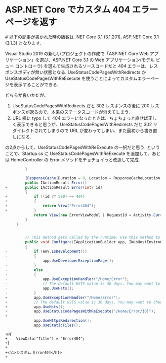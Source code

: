 # ASP.NET Core でカスタム 404 エラーページを返す

\# 以下の記事が書かれた時の版数は .NET Core 3.1 (3.1.201), ASP.NET Core 3.1 (3.1.3) となります.

Visual Studio 2019 の新しいプロジェクトの作成で「ASP.NET Core Web アプリケーション」を選び、ASP.NET Core 3.1 の Web アプリケーション(モデル ビュー コントローラ) を選んで生成されるソースコードだと 404 エラーは、レスポンスボディが無い状態となる. UseStatusCodePagesWithRedirects か UseStatusCodePagesWithReExecute を使うことによってカスタムエラーページを表示することができる.

どちらが良いかだが、

1. UseStatusCodePagesWithRedirects だと 302 レスポンスの後に 200 レスポンスが返るので、本来のステータスコードが消えてしまう.
2. URL 欄に typo して 404 エラーになったときは、ちょちょっと直せば正しく表示できると思うが、UseStatusCodePagesWithRedirects だと 302 リダイレクトされてしまうので URL が変わってしまい、また最初から書き直しになる.

の2点からして、UseStatusCodePagesWithReExecute の一択だと思う. ということで、Startup.cs に UseStatusCodePagesWithReExecute を追加して、あとは HomeController の Error メソッドをチョチョイっと改造して完成.

```csharp:WebApplication1/Controllers/HomeController.cs
         }

         [ResponseCache(Duration = 0, Location = ResponseCacheLocation.None, NoStore = true)]
-        public IActionResult Error()
+        public IActionResult Error(int? id)
         {
+            if ((id ?? 500) == 404)
+            {
+                return View("Error404");
+            }
             return View(new ErrorViewModel { RequestId = Activity.Current?.Id ?? HttpContext.TraceIdentifier });
         }
     }
```

```csharp:WebApplication1/Startup.cs

         // This method gets called by the runtime. Use this method to configure the HTTP request pipeline.
         public void Configure(IApplicationBuilder app, IWebHostEnvironment env)
         {
-            if (env.IsDevelopment())
-            {
-                app.UseDeveloperExceptionPage();
-            }
-            else
-            {
-                app.UseExceptionHandler("/Home/Error");
-                // The default HSTS value is 30 days. You may want to change this for production scenarios, see https://aka.ms/aspnetcore-hsts.
-                app.UseHsts();
-            }
+            app.UseExceptionHandler("/Home/Error");
+            // The default HSTS value is 30 days. You may want to change this for production scenarios, see https://aka.ms/aspnetcore-hsts.
+            app.UseHsts();
+            app.UseStatusCodePagesWithReExecute("/Home/Error/{0}");
+
             app.UseHttpsRedirection();
             app.UseStaticFiles();

```

```WebApplication1/Views/Shared/Error404.cshtml
+@{
+    ViewData["Title"] = "Error404";
+}
+
+<h1>カスタム Error404</h1>
+
```
